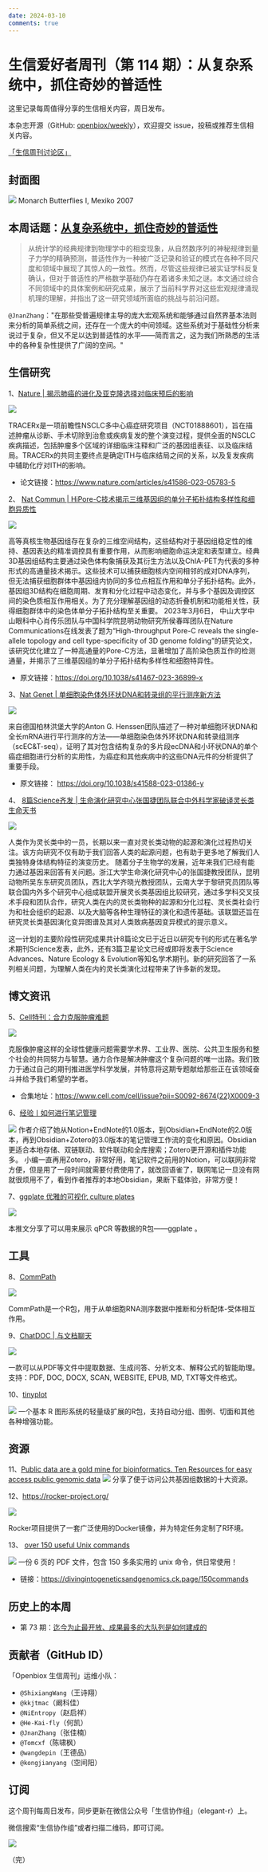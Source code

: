 ```yaml
---
date: 2024-03-10
comments: true
---
```


# 生信爱好者周刊（第 114 期）：从复杂系统中，抓住奇妙的普适性

这里记录每周值得分享的生信相关内容，周日发布。

本杂志开源（GitHub: [openbiox/weekly](https://github.com/openbiox/weekly)），欢迎提交 issue，投稿或推荐生信相关内容。

[「生信周刊讨论区」](https://github.com/openbiox/weekly/discussions)

## 封面图

![](https://files.mdnice.com/user/38661/1334320f-d183-4827-abbd-d88b531feed7.png)
Monarch Butterflies I, Mexiko 2007


## 本周话题：[从复杂系统中，抓住奇妙的普适性](https://mp.weixin.qq.com/s/X72WIF0qzPMMRKDoKJiDZw)
>从统计学的经典规律到物理学中的相变现象，从自然数序列的神秘规律到量子力学的精确预测，普适性作为一种被广泛记录和验证的模式在各种不同尺度和领域中展现了其惊人的一致性。然而，尽管这些规律已被实证学科反复确认，但对于普适性的严格数学基础仍存在着诸多未知之谜。本文通过综合不同领域中的具体案例和研究成果，展示了当前科学界对这些宏观规律涌现机理的理解，并指出了这一研究领域所面临的挑战与前沿问题。


`@JnanZhang`："在那些受普遍规律主导的庞大宏观系统和能够通过自然界基本法则来分析的简单系统之间，还存在一个庞大的中间领域。这些系统对于基础性分析来说过于复杂，但又不足以达到普适性的水平——简而言之，这为我们所熟悉的生活中的各种复杂性提供了广阔的空间。"

## 生信研究

1、[Nature | 揭示肺癌的进化及亚克隆选择对临床预后的影响](https://mp.weixin.qq.com/s/n40Uq0NW66b6uDVPK4690w)

![](https://files.mdnice.com/user/38661/1d028fe1-8a40-4e81-9e02-308b8da3be53.png)

TRACERx是一项前瞻性NSCLC多中心癌症研究项目（NCT01888601），旨在描述肿瘤从诊断、手术切除到治愈或疾病复发的整个演变过程，提供全面的NSCLC疾病描述，包括肿瘤多个区域的详细临床注释和广泛的基因组表征、以及临床结局。TRACERx的共同主要终点是确定ITH与临床结局之间的关系，以及复发疾病中辅助化疗对ITH的影响。

- 论文链接：https://www.nature.com/articles/s41586-023-05783-5

2、 [Nat Commun | HiPore-C技术揭示三维基因组的单分子拓扑结构多样性和细胞异质性](https://mp.weixin.qq.com/s/3d89TC4NjfyCMOvsxZuY4A)

![](https://files.mdnice.com/user/38661/17d0d697-9da4-4e2e-8354-b0fb639c2e2e.png)

高等真核生物基因组存在复杂的三维空间结构，这些结构对于基因组稳定性的维持、基因表达的精准调控具有重要作用，从而影响细胞命运决定和表型建立。经典3D基因组结构主要通过染色体构象捕获及其衍生方法以及ChIA-PET为代表的多种形式的高通量技术揭示。这些技术可以捕获细胞核内空间相邻的成对DNA序列，但无法捕获细胞群体中基因组内协同的多位点相互作用和单分子拓扑结构。此外，基因组3D结构在细胞周期、发育和分化过程中动态变化，并与多个基因及调控区间的染色质相互作用相关。为了充分理解基因组的动态折叠机制和功能相关性，获得细胞群体中的染色体单分子拓扑结构至关重要。
2023年3月6日， 中山大学中山眼科中心肖传乐团队与中国科学院昆明动物研究所侯春晖团队在Nature Communications在线发表了题为“High-throughput Pore-C reveals the single-allele topology and cell type-specificity of 3D genome folding”的研究论文， 该研究优化建立了一种高通量的Pore-C方法，显著增加了高阶染色质互作的检测通量，并揭示了三维基因组的单分子拓扑结构多样性和细胞特异性。

- 原文链接：https://doi.org/10.1038/s41467-023-36899-x

3、[Nat Genet | 单细胞染色体外环状DNA和转录组的平行测序新方法](https://mp.weixin.qq.com/s/8zPKlfvHBWoRLoC2x-E6Ig)

![](https://files.mdnice.com/user/38661/22df758d-f221-465b-81bb-6058d06d9acc.png)


来自德国柏林洪堡大学的Anton G. Henssen团队描述了一种对单细胞环状DNA和全长mRNA进行平行测序的方法——单细胞染色体外环状DNA和转录组测序（scEC&T-seq），证明了其对包含结构复杂的多片段ecDNA和小环状DNA的单个癌症细胞进行分析的实用性，为癌症和其他疾病中的这些DNA元件的分析提供了重要手段。

- 原文链接：
https://doi.org/10.1038/s41588-023-01386-y

4、 [8篇Science齐发 | 生命演化研究中心张国捷团队联合中外科学家破译灵长类生命天书](https://mp.weixin.qq.com/s/HhvIrNnJkiMue7u51cZTIg)


![](https://files.mdnice.com/user/38661/eacce992-d14a-4cdc-af55-fd59480a8674.png)

人类作为灵长类中的一员，长期以来一直对灵长类动物的起源和演化过程热切关注。该方向研究不仅有助于我们回答人类的起源问题，也有助于更多地了解我们人类独特身体结构特征的演变历史。
随着分子生物学的发展，近年来我们已经有能力通过基因来回答有关问题。浙江大学生命演化研究中心的张国捷教授团队，昆明动物所吴东东研究员团队，西北大学齐晓光教授团队，云南大学于黎研究员团队等联合国内外多个研究中心组成联盟开展灵长类基因组比较研究，通过多学科交叉技术手段和团队合作，研究人类在内的灵长类物种的起源和分化过程、灵长类社会行为和社会组织的起源、以及大脑等各种生理特征的演化和遗传基础。该联盟还旨在研究灵长类基因演化变异图谱及其对人类致病基因变异模式的提示意义。

这一计划的主要阶段性研究成果共计8篇论文已于近日以研究专刊的形式在著名学术期刊Science发表，此外，还有3篇卫星论文已经或即将发表于Science Advances、Nature Ecology & Evolution等知名学术期刊。新的研究回答了一系列相关问题，为理解人类在内的灵长类演化过程带来了许多新的发现。


## 博文资讯

5、[Cell特刊：合力克服肿瘤难题](https://mp.weixin.qq.com/s/NfFZEx8__KUWm4y4mM_fxw)


![](https://files.mdnice.com/user/38661/38ff7312-fd36-430b-ba2a-294044151e67.png)


克服像肿瘤这样的全球性健康问题需要学术界、工业界、医院、公共卫生服务和整个社会的共同努力与智慧。通力合作是解决肿瘤这个复杂问题的唯一出路。我们致力于通过自己的期刊推进医学科学发展，并特意将这期专题献给那些正在该领域奋斗并给予我们希望的学者。

- 合集地址：https://www.cell.com/cell/issue?pii=S0092-8674(22)X0009-3


6、[经验丨如何进行笔记管理](https://mp.weixin.qq.com/s/XliWo1WuGigWqmylEIckRA)

![](https://files.mdnice.com/user/38661/a57c94d5-c8ff-4d37-b7f0-2477bd86e295.png)
作者介绍了她从Notion+EndNote的1.0版本，到Obsidian+EndNote的2.0版本，再到Obsidian+Zotero的3.0版本的笔记管理工作流的变化和原因。Obsidian更适合本地存储、双链联动、软件联动和全库搜索；Zotero更开源和插件功能多。
小编一直再用Zotero，非常好用，笔记软件之前用的Notion，可以联网非常方便，但是用了一段时间就需要付费使用了，就改回语雀了，联网笔记一旦没有网就很烦用不了，看到作者推荐的本地Obsidian，果断下载体验，非常方便！

7、[ggplate 优雅的可视化 culture plates](https://mp.weixin.qq.com/s/uGggK5G0ZjGFIVdcvt2aKA)

![](https://files.mdnice.com/user/38661/0e4884f0-0cf5-47e1-a4cc-a4edfbd31a49.png)

本推文分享了可以用来展示 qPCR 等数据的R包——ggplate 。


## 工具

8、[CommPath](https://github.com/yingyonghui/CommPath)


![](https://files.mdnice.com/user/38661/67789af3-2a9b-40f7-9663-c045121b80ce.png)


CommPath是一个R包，用于从单细胞RNA测序数据中推断和分析配体-受体相互作用。



9、[ChatDOC | 与文档聊天](https://chatdoc.com/)

![](https://files.mdnice.com/user/38661/06d2ac9c-7d0e-4240-87a8-93976c77adee.png)

一款可以从PDF等文件中提取数据、生成问答、分析文本、解释公式的智能助理。 支持：PDF, DOC, DOCX, SCAN, WEBSITE, EPUB, MD, TXT等文件格式。

10、[tinyplot](https://github.com/grantmcdermott/tinyplot)

![](https://files.mdnice.com/user/38661/075ab2ca-9781-4bcf-9018-b9a7a1c21517.png)
一个基本 R 图形系统的轻量级扩展的R包，支持自动分组、图例、切面和其他各种增强功能。

## 资源
11、[Public data are a gold mine for bioinformatics. Ten Resources for easy access public genomic data](https://twitter.com/tangming2005/status/1666437518907133954 "Public data are a gold mine for bioinformatics. Ten Resources for easy access public genomic data") 
![](https://files.mdnice.com/user/38661/eaf980ba-962c-4326-8a85-71137bd47a87.png)
分享了便于访问公共基因组数据的十大资源。

12、[https://rocker-project.org/ ](https://rocker-project.org/)


![](https://files.mdnice.com/user/38661/fc2eafb3-17d8-4d21-98e8-bbdd06d72f9d.png)

Rocker项目提供了一套广泛使用的Docker镜像，并为特定任务定制了R环境。

13、 [over 150 useful Unix commands](https://twitter.com/tangming2005/status/1673685110602846208 "over 150 useful Unix commands")

![](https://files.mdnice.com/user/38661/663a7293-eebc-4dd3-a73b-0518a80133e0.png)
一份 6 页的 PDF 文件，包含 150 多条实用的 unix 命令，供日常使用！

- 链接：https://divingintogeneticsandgenomics.ck.page/150commands

## 历史上的本周
- 第 73 期：[迄今为止最开放、成果最多的大队列是如何建成的](https://mp.weixin.qq.com/s/ZXQzLXhTAk2pKJkaVYcFPg)


## 贡献者（GitHub ID）

「Openbiox 生信周刊」运维小队：

- `@ShixiangWang`（王诗翔）
- `@kkjtmac`（阚科佳）
- `@NiEntropy`（赵启祥）
- `@He-Kai-fly`（何凯）
- `@JnanZhang`（张佳楠）
- `@Tomcxf`（陈啸枫）
- `@wangdepin`（王德品）
- `@kongjianyang`（空间阳）

## 订阅

这个周刊每周日发布，同步更新在微信公众号「生信协作组」（elegant-r）上。

微信搜索“生信协作组”或者扫描二维码，即可订阅。

![](https://cdn.nlark.com/yuque/0/2022/png/471931/1648306398708-897e7ad4-6008-40f8-9200-ddee834b09a7.png)

（完）

